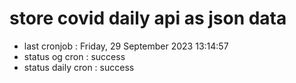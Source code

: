 # store covid daily api as json data

- last cronjob : Friday, 29 September 2023 13:14:57
- status og cron : success
- status daily cron : success
      
      